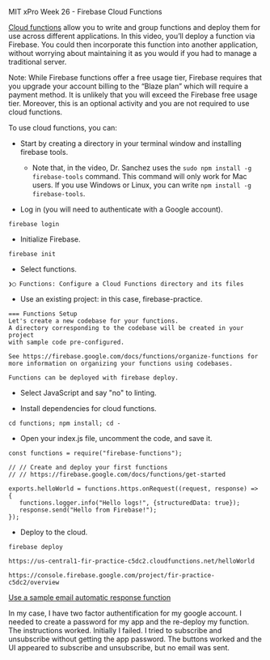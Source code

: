 MIT xPro Week 26 - Firebase Cloud Functions

[Cloud functions](https://cloud.google.com/functions) allow you to write and group functions and deploy them for use across different applications. In this video, you’ll deploy a function via Firebase. You could then incorporate this function into another application, without worrying about maintaining it as you would if you had to manage a traditional server.

Note: While Firebase functions offer a free usage tier, Firebase requires that you upgrade your account billing to the “Blaze plan” which will require a payment method. It is unlikely that you will exceed the Firebase free usage tier. Moreover, this is an optional activity and you are not required to use cloud functions.

To use cloud functions, you can:

- Start by creating a directory in your terminal window and installing firebase tools. 

     - Note that, in the video, Dr. Sanchez uses the ```sudo npm install -g firebase-tools``` command. This command will only work for Mac users. If you use Windows or Linux, you can write ```npm install -g firebase-tools```.

- Log in (you will need to authenticate with a Google account).

```firebase login```

- Initialize Firebase.

```firebase init```

- Select functions.

```❯◯ Functions: Configure a Cloud Functions directory and its files```

- Use an existing project: in this case, firebase-practice.

```
=== Functions Setup
Let's create a new codebase for your functions.
A directory corresponding to the codebase will be created in your project
with sample code pre-configured.

See https://firebase.google.com/docs/functions/organize-functions for
more information on organizing your functions using codebases.

Functions can be deployed with firebase deploy.
```

- Select JavaScript and say "no" to linting.

- Install dependencies for cloud functions.

```cd functions; npm install; cd -```

- Open your index.js file, uncomment the code, and save it.

```
const functions = require("firebase-functions");

// // Create and deploy your first functions
// // https://firebase.google.com/docs/functions/get-started

exports.helloWorld = functions.https.onRequest((request, response) => {
   functions.logger.info("Hello logs!", {structuredData: true});
   response.send("Hello from Firebase!");
});
```

- Deploy to the cloud.

```firebase deploy```

```https://us-central1-fir-practice-c5dc2.cloudfunctions.net/helloWorld```

```https://console.firebase.google.com/project/fir-practice-c5dc2/overview```

[Use a sample email automatic response function](https://github.com/firebase/functions-samples/tree/master/email-confirmation)

In my case, I have two factor authentification for my google account. I needed to create a password for my app and the re-deploy my function. The instructions worked. Initially I failed. I tried to subscribe and unsubscribe without getting the app password. The buttons worked and the UI appeared to subscribe and unsubscribe, but no email was sent.


